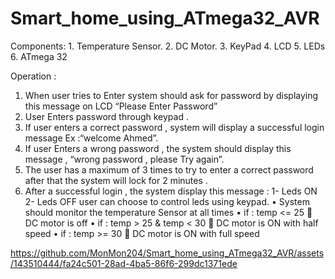 # Smart_home_using_ATmega32_AVR

Components:
          1. Temperature Sensor.
          2. DC Motor.
          3. KeyPad
          4. LCD
          5. LEDs
          6. ATmega 32

Operation :
1. When user tries to Enter system should ask for password by displaying this message on LCD “Please Enter Password”
2. User Enters password through keypad .
3. If user enters a correct password , system will display a successful login message Ex :“welcome Ahmed”.
4. If user Enters a wrong password , the system should display this message , “wrong password , please Try again”.
5. The user has a maximum of 3 times to try to enter a correct password after that the system will lock for 2 minutes .
6. After a successful login , the system display
    this message :
    1- Leds ON
    2- Leds OFF
user can choose to control leds using keypad.
• System should monitor the temperature Sensor at all times
• if : temp <= 25  DC motor is off
• if : temp > 25 & temp < 30  DC motor is ON with half speed
• if : temp >= 30  DC motor is ON with full speed





https://github.com/MonMon204/Smart_home_using_ATmega32_AVR/assets/143510444/fa24c501-28ad-4ba5-86f6-299dc1371ede

